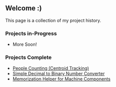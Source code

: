 
## Welcome :)

This page is a collection of my project history.

### Projects in-Progress

- More Soon!

### Projects Complete

- [People Counting (Centroid Tracking)](https://github.com/LucasLWH/ppl_count_legacy)
- [Simple Decimal to Binary Number Converter](https://github.com/LucasLWH/dec2bin)
- [Memorization Helper for Machine Components](https://github.com/LucasLWH/MS2_Trainer)
